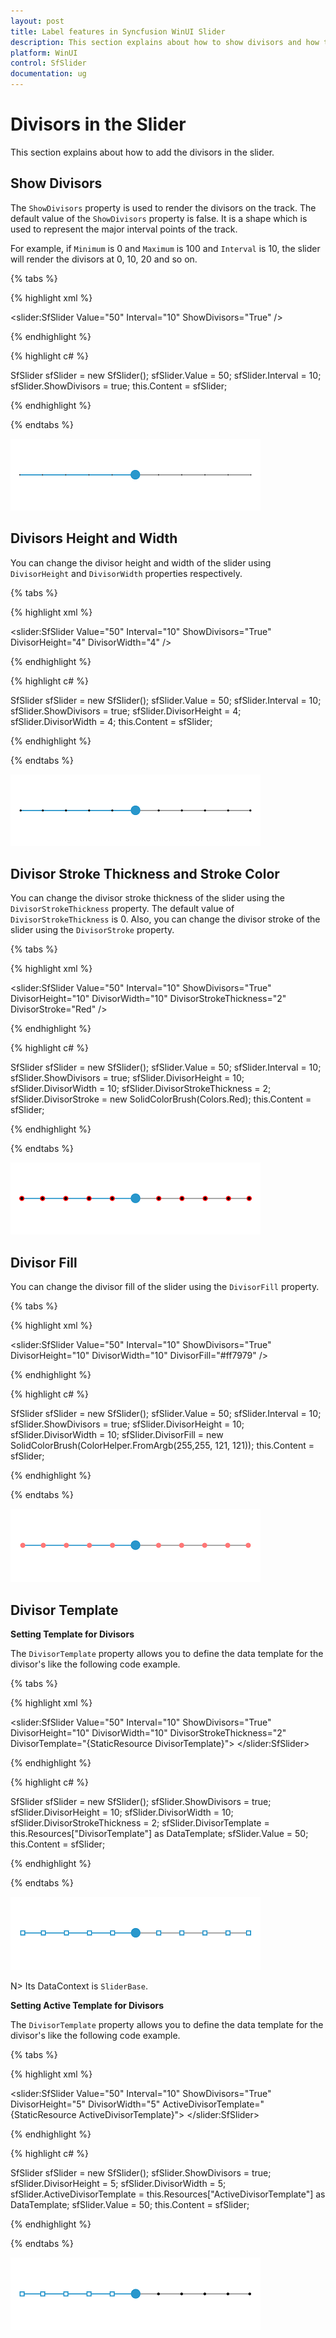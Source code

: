 ```yaml
---
layout: post
title: Label features in Syncfusion WinUI Slider
description: This section explains about how to show divisors and how to customize it in the WinUI slider.
platform: WinUI
control: SfSlider
documentation: ug
---
```


# Divisors in the Slider

This section explains about how to add the divisors in the slider.

## Show Divisors

The `ShowDivisors` property is used to render the divisors on the track. The default value of the `ShowDivisors` property is false. It is a shape which is used to represent the major interval points of the track.

For example, if `Minimum` is 0 and `Maximum` is 100 and `Interval` is 10, the slider will render the divisors at 0, 10, 20 and so on.

{% tabs %}

{% highlight xml %}

<slider:SfSlider Value="50"
                 Interval="10"
                 ShowDivisors="True" />

{% endhighlight %}

{% highlight c# %}

SfSlider sfSlider = new SfSlider();
sfSlider.Value = 50;
sfSlider.Interval = 10;
sfSlider.ShowDivisors = true;
this.Content = sfSlider;

{% endhighlight %}

{% endtabs %}

![Slider with divisors](images/divisors/slider-showDivisors.png)

## Divisors Height and Width

You can change the divisor height and width of the slider using `DivisorHeight` and `DivisorWidth` properties respectively.

{% tabs %}

{% highlight xml %}

<slider:SfSlider Value="50"
                 Interval="10"
                 ShowDivisors="True"
                 DivisorHeight="4"
                 DivisorWidth="4" />

{% endhighlight %}

{% highlight c# %}

SfSlider sfSlider = new SfSlider();
sfSlider.Value = 50;
sfSlider.Interval = 10;
sfSlider.ShowDivisors = true;
sfSlider.DivisorHeight = 4;
sfSlider.DivisorWidth = 4;
this.Content = sfSlider;

{% endhighlight %}

{% endtabs %}

![Slider with divisor height and width customization](images/divisors/slider-divisorHeightWidth.png)

## Divisor Stroke Thickness and Stroke Color

You can change the divisor stroke thickness of the slider using the `DivisorStrokeThickness` property. The default value of `DivisorStrokeThickness` is 0. Also, you can change the divisor stroke of the slider using the `DivisorStroke` property.

{% tabs %}

{% highlight xml %}

<slider:SfSlider Value="50"
                 Interval="10"
                 ShowDivisors="True"
                 DivisorHeight="10"
                 DivisorWidth="10"
                 DivisorStrokeThickness="2"
                 DivisorStroke="Red" />

{% endhighlight %}

{% highlight c# %}

SfSlider sfSlider = new SfSlider();
sfSlider.Value = 50;
sfSlider.Interval = 10;
sfSlider.ShowDivisors = true;
sfSlider.DivisorHeight = 10;
sfSlider.DivisorWidth = 10;
sfSlider.DivisorStrokeThickness = 2;
sfSlider.DivisorStroke = new SolidColorBrush(Colors.Red);
this.Content = sfSlider;

{% endhighlight %}

{% endtabs %}

![Slider with divisor stroke customization](images/divisors/slider-divisorstroke.png)

## Divisor Fill

You can change the divisor fill of the slider using the `DivisorFill` property.

{% tabs %}

{% highlight xml %}

<slider:SfSlider Value="50"
                 Interval="10"
                 ShowDivisors="True"
                 DivisorHeight="10"
                 DivisorWidth="10"
                 DivisorFill="#ff7979" />

{% endhighlight %}

{% highlight c# %}

SfSlider sfSlider = new SfSlider();
sfSlider.Value = 50;
sfSlider.Interval = 10;
sfSlider.ShowDivisors = true;
sfSlider.DivisorHeight = 10;
sfSlider.DivisorWidth = 10;
sfSlider.DivisorFill = new SolidColorBrush(ColorHelper.FromArgb(255,255, 121, 121));
this.Content = sfSlider;

{% endhighlight %}

{% endtabs %}

![Slider with divisor fill customization](images/divisors/slider-divisorfill.png)

## Divisor Template

**Setting Template for Divisors**

The `DivisorTemplate` property allows you to define the data template for the divisor's like the following code example.

{% tabs %}

{% highlight xml %}

<DataTemplate x:Key="DivisorTemplate">
    <Rectangle Height="{Binding DivisorHeight}"
               Width="{Binding DivisorWidth}"
               Fill="{ThemeResource SystemAltHighColor}"
               Stroke="{ThemeResource SystemAccentColor}"
               StrokeThickness="{Binding DivisorStrokeThickness}" />
</DataTemplate>

<slider:SfSlider Value="50"
                 Interval="10"
                 ShowDivisors="True"
                 DivisorHeight="10"
                 DivisorWidth="10"
                 DivisorStrokeThickness="2"
                 DivisorTemplate="{StaticResource DivisorTemplate}">
</slider:SfSlider>

{% endhighlight %}

{% highlight c# %}

SfSlider sfSlider = new SfSlider();
sfSlider.ShowDivisors = true;
sfSlider.DivisorHeight = 10;
sfSlider.DivisorWidth = 10;
sfSlider.DivisorStrokeThickness = 2;
sfSlider.DivisorTemplate = this.Resources["DivisorTemplate"] as DataTemplate;
sfSlider.Value = 50;
this.Content = sfSlider;

{% endhighlight %}

{% endtabs %}

![Slider with divisor template customization](images/divisors/slider-divisorTemplate.png)

N> Its DataContext is `SliderBase`.

**Setting Active Template for Divisors**

The `DivisorTemplate` property allows you to define the data template for the divisor's like the following code example.

{% tabs %}

{% highlight xml %}

<DataTemplate x:Key="ActiveDivisorTemplate">
    <Rectangle Height="6"
               Width="6"
               Fill="{ThemeResource SystemAltHighColor}"
               Stroke="{ThemeResource SystemAccentColor}"
               StrokeThickness="2" />
</DataTemplate>

<slider:SfSlider Value="50"
                 Interval="10"
                 ShowDivisors="True"
                 DivisorHeight="5"
                 DivisorWidth="5"
                 ActiveDivisorTemplate="{StaticResource ActiveDivisorTemplate}">
</slider:SfSlider>

{% endhighlight %}

{% highlight c# %}

SfSlider sfSlider = new SfSlider();
sfSlider.ShowDivisors = true;
sfSlider.DivisorHeight = 5;
sfSlider.DivisorWidth = 5;
sfSlider.ActiveDivisorTemplate = this.Resources["ActiveDivisorTemplate"] as DataTemplate;
sfSlider.Value = 50;
this.Content = sfSlider;

{% endhighlight %}

{% endtabs %}

![Slider with active divisor template customization](images/divisors/slider-activeDivisorTemplate.png)